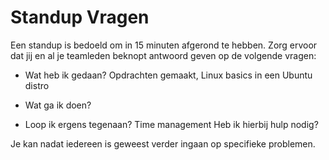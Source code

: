 # Standup Vragen

Een standup is bedoeld om in 15 minuten afgerond te hebben. Zorg ervoor dat jij en al je teamleden beknopt antwoord geven op de volgende vragen:

- Wat heb ik gedaan?
Opdrachten gemaakt, Linux basics in een Ubuntu distro

- Wat ga ik doen?
- Loop ik ergens tegenaan? 
Time management
Heb ik hierbij hulp nodig?

Je kan nadat iedereen is geweest verder ingaan op specifieke problemen.